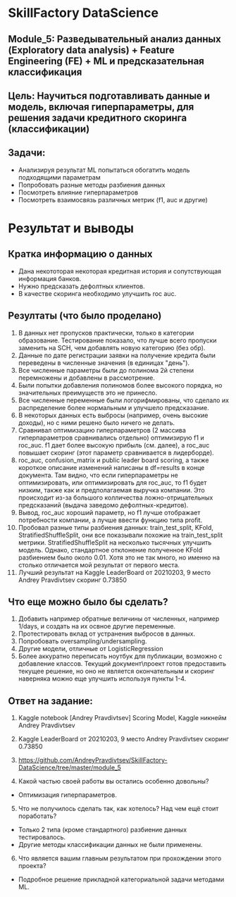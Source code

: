 # SkillFactory DataScience
 
## Module_5: Разведывательный анализ данных (Exploratory data analysis) + Feature Engineering (FE) + ML и предсказательная классификация  

## Цель: Научиться подготавливать данные и модель, включая гиперпараметры, для решения задачи кредитного скоринга (классификации)

## Задачи: 
* Анализируя результат ML попытаться обогатить модель подходящими параметрам
* Попробовать разные методы разбиения данных
* Посмотреть влияние гиперпараметров
* Посмотреть взаимосвязь различных метрик (f1, auc и другие)


# Результат и выводы


## Кратка информацию о данных
* Дана некототорая некоторая кредитная история и сопутствующая информация банков. 
* Нужно предсказать дефолтных клиентов.
* В качестве скоринга необходимо улучшить roc auc. 

## Резултаты (что было проделано)
1. В данных нет пропусков практически, только в категории образование. Тестирование показало, что лучше всего пропуски заменить на SCH, чем добавлять новую категорию (без обр). 
2. Данные по дате регистрации заявки на получение кредита были переведены в численные значения (в единицах "день"). 
3. Все численные параметры были до полинома 2й степени перемножены и добавлены в рассмотрение.  
4. Были попытки добавления полиномов более высокого порядка, но значительных преимуществ это не принесло.
5. Все численные переменные были логорифмированы, что сделало их распределение более нормальным и улучшело предсказание.
6. В некоторых данных есть выбросы (например, очень высокие доходы), но с ними решено было ничего не делать. 
7. Сравнивал оптимизацию гиперпараметров (2 массива гиперпараметров сравнивались отдельно) оптимизирую f1 и roc_auc. f1 дает более высокую прибыль (см. далее), а roc_auc повышает скоринг (этот параметр сравнивается в лидерборде).
8. roc_auc, confusion_matrix и public leader board scoring, а также короткое описание изменений написаны в df=results в конце документа. Там видно, что если гиперпараметры не оптимизировать, или оптимизировать для roc_auc, то f1 будет низким, также как и предполагаемая выручка компании. Это происходит из-за большого колличества ложно-отрицательных предсказаний (выдача заведомо дефолтных-кредитов).
9. Вывод, roc_auc хороший параметр, но f1 лучше отображает потребности компании, а лучше ввести функцию типа profit.
10. Пробовал разные типы разбиения данных: train_test_split, KFold, StratifiedShuffleSplit, они все показывали похожие на train_test_split метрики. StratifiedShuffleSplit на несколько тысячных улучшить модель. Однако, стандартное отклонение полученное KFold разбиением было около 0.01. Хотя это не так много, но именно на столько отличается мой результат от первого места. 
11. Лучший результат на Kaggle LeaderBoard от 20210203, 9 место Andrey Pravdivtsev скоринг 0.73850


## Что еще можно было бы сделать?
1. Добавить например обратные величины от численных,  например 1/days, и создать на их освное другие переменные.
2. Протестировать вклад от устранения выбросов в данных. 
3. Попробовать oversampling/undersampling.
4. Другие модели, отличные от LogisticRegression
5. Более аккуратно переписать ноутбук для публикации, возможно с добавление классов. Текущий документ\проект готов предоставить текущее решение, но оно не является окончательным и скоринг наверняка можно еще улучшить используя пункты 1-4.
 
 
 
## Ответ на задание:

1. Kaggle notebook [Andrey Pravdivtsev] Scoring Model, Kaggle никнейм Andrey Pravdivtsev

2. Kaggle LeaderBoard от 20210203, 9 место Andrey Pravdivtsev скоринг 0.73850

3. https://github.com/AndreyPravdivtsev/SkillFactory-DataScience/tree/master/module_5

4. Какой частью своей работы вы остались особенно довольны?
- Оптимизация гиперпараметров.

5. Что не получилось сделать так, как хотелось? Над чем ещё стоит поработать?
- Только 2 типа (кроме стандартного) разбиение данных тестировалось.
- Другие методы классификации данных не были применены.

6. Что является вашим главным результатом при прохождении этого проекта?
- Подробное решение прикладной категориальной задачи методами ML.
